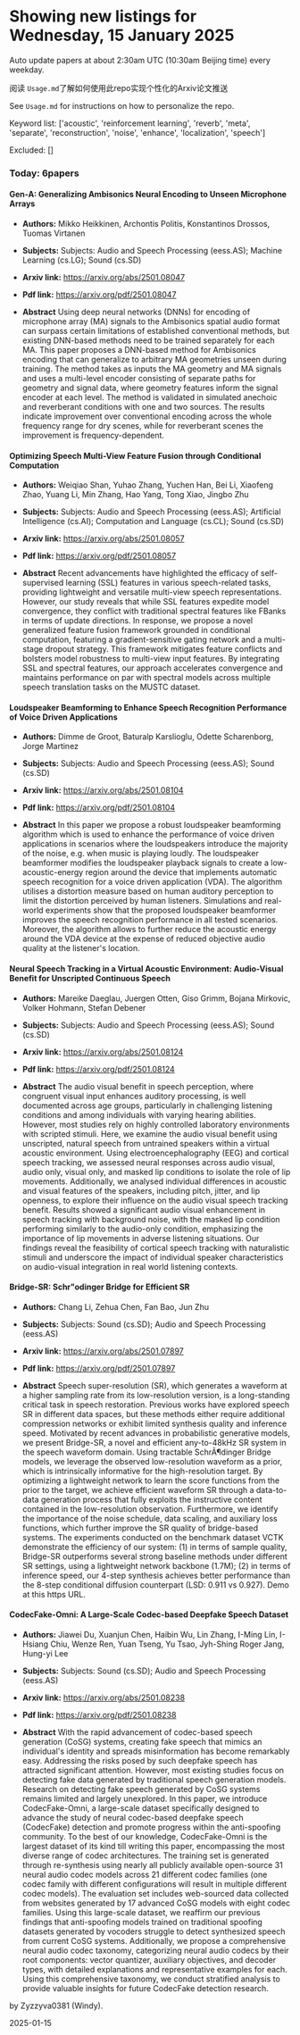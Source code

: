 # Showing new listings for Wednesday, 15 January 2025
Auto update papers at about 2:30am UTC (10:30am Beijing time) every weekday.


阅读 `Usage.md`了解如何使用此repo实现个性化的Arxiv论文推送

See `Usage.md` for instructions on how to personalize the repo. 


Keyword list: ['acoustic', 'reinforcement learning', 'reverb', 'meta', 'separate', 'reconstruction', 'noise', 'enhance', 'localization', 'speech']


Excluded: []


### Today: 6papers 
#### Gen-A: Generalizing Ambisonics Neural Encoding to Unseen Microphone Arrays
 - **Authors:** Mikko Heikkinen, Archontis Politis, Konstantinos Drossos, Tuomas Virtanen
 - **Subjects:** Subjects:
Audio and Speech Processing (eess.AS); Machine Learning (cs.LG); Sound (cs.SD)
 - **Arxiv link:** https://arxiv.org/abs/2501.08047

 - **Pdf link:** https://arxiv.org/pdf/2501.08047

 - **Abstract**
 Using deep neural networks (DNNs) for encoding of microphone array (MA) signals to the Ambisonics spatial audio format can surpass certain limitations of established conventional methods, but existing DNN-based methods need to be trained separately for each MA. This paper proposes a DNN-based method for Ambisonics encoding that can generalize to arbitrary MA geometries unseen during training. The method takes as inputs the MA geometry and MA signals and uses a multi-level encoder consisting of separate paths for geometry and signal data, where geometry features inform the signal encoder at each level. The method is validated in simulated anechoic and reverberant conditions with one and two sources. The results indicate improvement over conventional encoding across the whole frequency range for dry scenes, while for reverberant scenes the improvement is frequency-dependent.
#### Optimizing Speech Multi-View Feature Fusion through Conditional Computation
 - **Authors:** Weiqiao Shan, Yuhao Zhang, Yuchen Han, Bei Li, Xiaofeng Zhao, Yuang Li, Min Zhang, Hao Yang, Tong Xiao, Jingbo Zhu
 - **Subjects:** Subjects:
Audio and Speech Processing (eess.AS); Artificial Intelligence (cs.AI); Computation and Language (cs.CL); Sound (cs.SD)
 - **Arxiv link:** https://arxiv.org/abs/2501.08057

 - **Pdf link:** https://arxiv.org/pdf/2501.08057

 - **Abstract**
 Recent advancements have highlighted the efficacy of self-supervised learning (SSL) features in various speech-related tasks, providing lightweight and versatile multi-view speech representations. However, our study reveals that while SSL features expedite model convergence, they conflict with traditional spectral features like FBanks in terms of update directions. In response, we propose a novel generalized feature fusion framework grounded in conditional computation, featuring a gradient-sensitive gating network and a multi-stage dropout strategy. This framework mitigates feature conflicts and bolsters model robustness to multi-view input features. By integrating SSL and spectral features, our approach accelerates convergence and maintains performance on par with spectral models across multiple speech translation tasks on the MUSTC dataset.
#### Loudspeaker Beamforming to Enhance Speech Recognition Performance of Voice Driven Applications
 - **Authors:** Dimme de Groot, Baturalp Karslioglu, Odette Scharenborg, Jorge Martinez
 - **Subjects:** Subjects:
Audio and Speech Processing (eess.AS); Sound (cs.SD)
 - **Arxiv link:** https://arxiv.org/abs/2501.08104

 - **Pdf link:** https://arxiv.org/pdf/2501.08104

 - **Abstract**
 In this paper we propose a robust loudspeaker beamforming algorithm which is used to enhance the performance of voice driven applications in scenarios where the loudspeakers introduce the majority of the noise, e.g. when music is playing loudly. The loudspeaker beamformer modifies the loudspeaker playback signals to create a low-acoustic-energy region around the device that implements automatic speech recognition for a voice driven application (VDA). The algorithm utilises a distortion measure based on human auditory perception to limit the distortion perceived by human listeners. Simulations and real-world experiments show that the proposed loudspeaker beamformer improves the speech recognition performance in all tested scenarios. Moreover, the algorithm allows to further reduce the acoustic energy around the VDA device at the expense of reduced objective audio quality at the listener's location.
#### Neural Speech Tracking in a Virtual Acoustic Environment: Audio-Visual Benefit for Unscripted Continuous Speech
 - **Authors:** Mareike Daeglau, Juergen Otten, Giso Grimm, Bojana Mirkovic, Volker Hohmann, Stefan Debener
 - **Subjects:** Subjects:
Audio and Speech Processing (eess.AS); Sound (cs.SD)
 - **Arxiv link:** https://arxiv.org/abs/2501.08124

 - **Pdf link:** https://arxiv.org/pdf/2501.08124

 - **Abstract**
 The audio visual benefit in speech perception, where congruent visual input enhances auditory processing, is well documented across age groups, particularly in challenging listening conditions and among individuals with varying hearing abilities. However, most studies rely on highly controlled laboratory environments with scripted stimuli. Here, we examine the audio visual benefit using unscripted, natural speech from untrained speakers within a virtual acoustic environment. Using electroencephalography (EEG) and cortical speech tracking, we assessed neural responses across audio visual, audio only, visual only, and masked lip conditions to isolate the role of lip movements. Additionally, we analysed individual differences in acoustic and visual features of the speakers, including pitch, jitter, and lip openness, to explore their influence on the audio visual speech tracking benefit. Results showed a significant audio visual enhancement in speech tracking with background noise, with the masked lip condition performing similarly to the audio-only condition, emphasizing the importance of lip movements in adverse listening situations. Our findings reveal the feasibility of cortical speech tracking with naturalistic stimuli and underscore the impact of individual speaker characteristics on audio-visual integration in real world listening contexts.
#### Bridge-SR: Schr\"odinger Bridge for Efficient SR
 - **Authors:** Chang Li, Zehua Chen, Fan Bao, Jun Zhu
 - **Subjects:** Subjects:
Sound (cs.SD); Audio and Speech Processing (eess.AS)
 - **Arxiv link:** https://arxiv.org/abs/2501.07897

 - **Pdf link:** https://arxiv.org/pdf/2501.07897

 - **Abstract**
 Speech super-resolution (SR), which generates a waveform at a higher sampling rate from its low-resolution version, is a long-standing critical task in speech restoration. Previous works have explored speech SR in different data spaces, but these methods either require additional compression networks or exhibit limited synthesis quality and inference speed. Motivated by recent advances in probabilistic generative models, we present Bridge-SR, a novel and efficient any-to-48kHz SR system in the speech waveform domain. Using tractable SchrÃ¶dinger Bridge models, we leverage the observed low-resolution waveform as a prior, which is intrinsically informative for the high-resolution target. By optimizing a lightweight network to learn the score functions from the prior to the target, we achieve efficient waveform SR through a data-to-data generation process that fully exploits the instructive content contained in the low-resolution observation. Furthermore, we identify the importance of the noise schedule, data scaling, and auxiliary loss functions, which further improve the SR quality of bridge-based systems. The experiments conducted on the benchmark dataset VCTK demonstrate the efficiency of our system: (1) in terms of sample quality, Bridge-SR outperforms several strong baseline methods under different SR settings, using a lightweight network backbone (1.7M); (2) in terms of inference speed, our 4-step synthesis achieves better performance than the 8-step conditional diffusion counterpart (LSD: 0.911 vs 0.927). Demo at this https URL.
#### CodecFake-Omni: A Large-Scale Codec-based Deepfake Speech Dataset
 - **Authors:** Jiawei Du, Xuanjun Chen, Haibin Wu, Lin Zhang, I-Ming Lin, I-Hsiang Chiu, Wenze Ren, Yuan Tseng, Yu Tsao, Jyh-Shing Roger Jang, Hung-yi Lee
 - **Subjects:** Subjects:
Sound (cs.SD); Audio and Speech Processing (eess.AS)
 - **Arxiv link:** https://arxiv.org/abs/2501.08238

 - **Pdf link:** https://arxiv.org/pdf/2501.08238

 - **Abstract**
 With the rapid advancement of codec-based speech generation (CoSG) systems, creating fake speech that mimics an individual's identity and spreads misinformation has become remarkably easy. Addressing the risks posed by such deepfake speech has attracted significant attention. However, most existing studies focus on detecting fake data generated by traditional speech generation models. Research on detecting fake speech generated by CoSG systems remains limited and largely unexplored. In this paper, we introduce CodecFake-Omni, a large-scale dataset specifically designed to advance the study of neural codec-based deepfake speech (CodecFake) detection and promote progress within the anti-spoofing community. To the best of our knowledge, CodecFake-Omni is the largest dataset of its kind till writing this paper, encompassing the most diverse range of codec architectures. The training set is generated through re-synthesis using nearly all publicly available open-source 31 neural audio codec models across 21 different codec families (one codec family with different configurations will result in multiple different codec models). The evaluation set includes web-sourced data collected from websites generated by 17 advanced CoSG models with eight codec families. Using this large-scale dataset, we reaffirm our previous findings that anti-spoofing models trained on traditional spoofing datasets generated by vocoders struggle to detect synthesized speech from current CoSG systems. Additionally, we propose a comprehensive neural audio codec taxonomy, categorizing neural audio codecs by their root components: vector quantizer, auxiliary objectives, and decoder types, with detailed explanations and representative examples for each. Using this comprehensive taxonomy, we conduct stratified analysis to provide valuable insights for future CodecFake detection research.


by Zyzzyva0381 (Windy). 


2025-01-15
